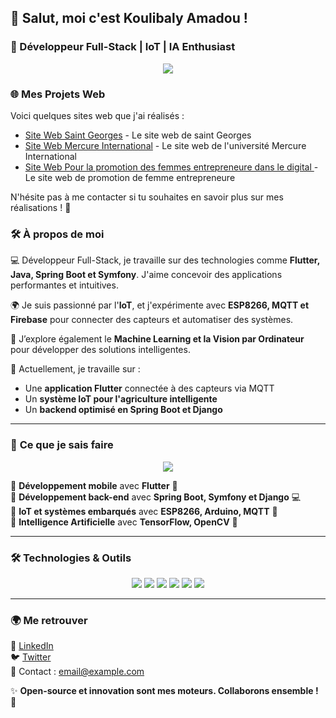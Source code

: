 ## 👋 Salut, moi c'est **Koulibaly Amadou** !

### 🚀 Développeur Full-Stack | IoT | IA Enthusiast  

<p align="center">
  <img src="https://readme-typing-svg.herokuapp.com?size=22&color=F76F00&center=true&vCenter=true&width=600&lines=Passionn%C3%A9+par+le+code+et+l%27innovation!;D%C3%A9veloppeur+Java%2C+Flutter%2C+Spring+Boot!;Sp%C3%A9cialiste+IoT%2C+ESP8266%2C+MQTT!;Explorateur+de+l%27IA+et+du+Machine+Learning!"/>
</p>

### 🌐 **Mes Projets Web**  

Voici quelques sites web que j'ai réalisés :  

- [Site Web Saint Georges](https://saint-georges.vercel.app/) - Le site web de saint Georges  
- [Site Web Mercure International](https://demo-cyan-gamma.vercel.app/) - Le site web de l'université Mercure International
- [Site Web Pour la promotion des femmes entrepreneure dans le digital ](https://femdigital.vercel.app/) - Le site web de promotion de femme entrepreneure

N'hésite pas à me contacter si tu souhaites en savoir plus sur mes réalisations ! 🚀  

### 🛠️ **À propos de moi**

💻 Développeur Full-Stack, je travaille sur des technologies comme **Flutter, Java, Spring Boot et Symfony**. J'aime concevoir des applications performantes et intuitives.

🌍 Je suis passionné par l'**IoT**, et j'expérimente avec **ESP8266, MQTT et Firebase** pour connecter des capteurs et automatiser des systèmes.

🤖 J’explore également le **Machine Learning et la Vision par Ordinateur** pour développer des solutions intelligentes.

🎯 Actuellement, je travaille sur :
- Une **application Flutter** connectée à des capteurs via MQTT
- Un **système IoT pour l'agriculture intelligente**
- Un **backend optimisé en Spring Boot et Django**

---

### 🎨 **Ce que je sais faire**

<p align="center">
  <img src="https://skillicons.dev/icons?i=java,flutter,spring,arduino,mqtt,python,tensorflow&theme=dark"/>
</p>

📌 **Développement mobile** avec **Flutter** 📱  
📌 **Développement back-end** avec **Spring Boot, Symfony et Django** 💻  
📌 **IoT et systèmes embarqués** avec **ESP8266, Arduino, MQTT** 🔌  
📌 **Intelligence Artificielle** avec **TensorFlow, OpenCV** 🤖  

---

### 🛠️ **Technologies & Outils**

<p align="center">
  <img src="https://img.shields.io/badge/Java-ED8B00?style=for-the-badge&logo=java&logoColor=white"/>
  <img src="https://img.shields.io/badge/Flutter-02569B?style=for-the-badge&logo=flutter&logoColor=white"/>
  <img src="https://img.shields.io/badge/Spring%20Boot-6DB33F?style=for-the-badge&logo=spring-boot&logoColor=white"/>
  <img src="https://img.shields.io/badge/Symfony-000000?style=for-the-badge&logo=symfony&logoColor=white"/>
  <img src="https://img.shields.io/badge/Arduino-00979D?style=for-the-badge&logo=arduino&logoColor=white"/>
  <img src="https://img.shields.io/badge/MQTT-660066?style=for-the-badge&logo=mqtt&logoColor=white"/>
</p>

---

### 🌍 **Me retrouver**

🔗 [LinkedIn](https://www.linkedin.com/in/ton-lien/)  
🐦 [Twitter](https://twitter.com/ton-lien/)  
📧 Contact : [email@example.com](mailto:email@example.com)  

✨ **Open-source et innovation sont mes moteurs. Collaborons ensemble !** 🚀
